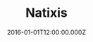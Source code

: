 ---
title: "Natixis"
year: "2016"
excerpt: "Dans le cadre de l'application de la circulaire Bâle III, mise en place d'un moteur de calcul et accompagnement de montée en charge pour la production des rapports concernant les ratios de liquidités et encombrance (LCR, NSFR et AER)."
skills:
  - C#
  - Oracle
  - Shell
  - Javascript
date: "2016-01-01T12:00:00.000Z"
---
